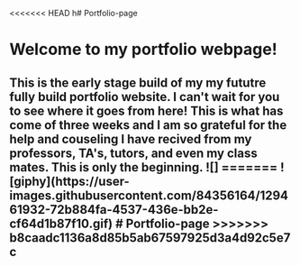 <<<<<<< HEAD
h# Portfolio-page

<h1>Welcome to my portfolio webpage!

<h2>This is the early stage build of my my fututre fully build portfolio website. I can't wait for you to see where it goes from here! This is what has come of three weeks and I am so grateful for the help and couseling I have recived from my professors, TA's, tutors, and even my class mates. This is only the beginning.
![]
=======
![giphy](https://user-images.githubusercontent.com/84356164/129461932-72b884fa-4537-436e-bb2e-cf64d1b87f10.gif)
# Portfolio-page
>>>>>>> b8caadc1136a8d85b5ab67597925d3a4d92c5e7c
